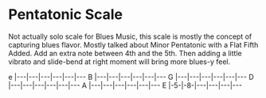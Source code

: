 # Pentatonic Scale

Not actually solo scale for Blues Music, this scale is mostly the concept of capturing blues flavor.
Mostly talked about Minor Pentatonic with a Flat Fifth Added. Add an extra note between 4th and the 5th.
Then adding a little vibrato and slide-bend at right moment will bring more blues-y feel.


e |---|---|---|---|---|---
B |---|---|---|---|---|---
G |---|---|---|---|---|---
D |---|---|---|---|---|---
A |---|---|---|---|---|---
E |-5-|-8-|---|---|---|---
  



